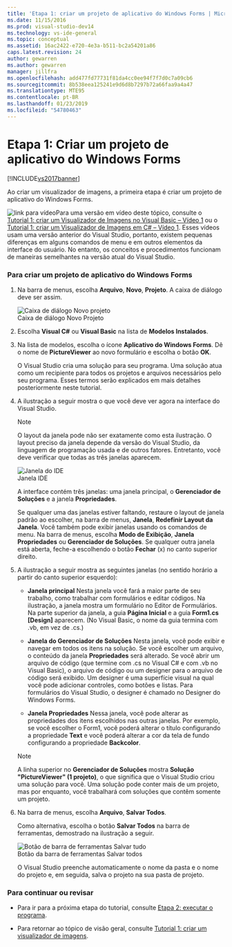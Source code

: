 ```yaml
---
title: 'Etapa 1: criar um projeto de aplicativo do Windows Forms | Microsoft Docs'
ms.date: 11/15/2016
ms.prod: visual-studio-dev14
ms.technology: vs-ide-general
ms.topic: conceptual
ms.assetid: 16ac2422-e720-4e3a-b511-bc2a54201a86
caps.latest.revision: 24
author: gewarren
ms.author: gewarren
manager: jillfra
ms.openlocfilehash: add477fd77731f81da4cc0ee94f7f7d0c7a09cb6
ms.sourcegitcommit: 8b538eea125241e9d6d8b7297b72a66faa9a4a47
ms.translationtype: MTE95
ms.contentlocale: pt-BR
ms.lasthandoff: 01/23/2019
ms.locfileid: "54780463"
---
```

# <a name="step-1-create-a-windows-forms-application-project"></a>Etapa 1: Criar um projeto de aplicativo do Windows Forms
[!INCLUDE[vs2017banner](../includes/vs2017banner.md)]

Ao criar um visualizador de imagens, a primeira etapa é criar um projeto de aplicativo do Windows Forms.  
  
 ![link para vídeo](../data-tools/media/playvideo.gif "PlayVideo")Para uma versão em vídeo deste tópico, consulte o [Tutorial 1: criar um Visualizador de Imagens no Visual Basic – Vídeo 1](http://go.microsoft.com/fwlink/?LinkId=205209) ou o [Tutorial 1: criar um Visualizador de Imagens em C# – Vídeo 1](http://go.microsoft.com/fwlink/?LinkId=205199). Esses vídeos usam uma versão anterior do Visual Studio, portanto, existem pequenas diferenças em alguns comandos de menu e em outros elementos da interface do usuário. No entanto, os conceitos e procedimentos funcionam de maneiras semelhantes na versão atual do Visual Studio.  
  
### <a name="to-create-a-windows-forms-application-project"></a>Para criar um projeto de aplicativo do Windows Forms  
  
1.  Na barra de menus, escolha **Arquivo**, **Novo**, **Projeto**. A caixa de diálogo deve ser assim.  
  
     ![Caixa de diálogo Novo projeto](../ide/media/newprojectdialogcallouts.png "NewProjectDialogCallouts")  
Caixa de diálogo Novo Projeto  
  
2.  Escolha **Visual C#** ou **Visual Basic** na lista de **Modelos Instalados**.  
  
3.  Na lista de modelos, escolha o ícone **Aplicativo do Windows Forms**. Dê o nome de **PictureViewer** ao novo formulário e escolha o botão **OK**.  
  
     O Visual Studio cria uma solução para seu programa. Uma solução atua como um recipiente para todos os projetos e arquivos necessários pelo seu programa. Esses termos serão explicados em mais detalhes posteriormente neste tutorial.  
  
4.  A ilustração a seguir mostra o que você deve ver agora na interface do Visual Studio.  
  
    > [!NOTE]
    >  O layout da janela pode não ser exatamente como esta ilustração. O layout preciso da janela depende da versão do Visual Studio, da linguagem de programação usada e de outros fatores. Entretanto, você deve verificar que todas as três janelas aparecem.  
  
     ![Janela do IDE](../ide/media/express-ideoverview-visio.png "Express_IDEOverview_Visio")  
Janela IDE  
  
     A interface contém três janelas: uma janela principal, o **Gerenciador de Soluções** e a janela **Propriedades**.  
  
     Se qualquer uma das janelas estiver faltando, restaure o layout de janela padrão ao escolher, na barra de menus, **Janela**, **Redefinir Layout da Janela**. Você também pode exibir janelas usando os comandos de menu. Na barra de menus, escolha **Modo de Exibição**, **Janela Propriedades** ou **Gerenciador de Soluções**. Se qualquer outra janela está aberta, feche-a escolhendo o botão **Fechar** (x) no canto superior direito.  
  
5.  A ilustração a seguir mostra as seguintes janelas (no sentido horário a partir do canto superior esquerdo):  
  
    -   **Janela principal** Nesta janela você fará a maior parte de seu trabalho, como trabalhar com formulários e editar códigos. Na ilustração, a janela mostra um formulário no Editor de Formulários. Na parte superior da janela, a guia **Página Inicial** e a guia **Form1.cs [Design]** aparecem. (No Visual Basic, o nome da guia termina com .vb, em vez de .cs.)  
  
    -   **Janela do Gerenciador de Soluções** Nesta janela, você pode exibir e navegar em todos os itens na solução. Se você escolher um arquivo, o conteúdo da janela **Propriedades** será alterado. Se você abrir um arquivo de código (que termine com .cs no Visual C# e com .vb no Visual Basic), o arquivo de código ou um designer para o arquivo de código será exibido. Um designer é uma superfície visual na qual você pode adicionar controles, como botões e listas. Para formulários do Visual Studio, o designer é chamado no Designer do Windows Forms.  
  
    -   **Janela Propriedades** Nessa janela, você pode alterar as propriedades dos itens escolhidos nas outras janelas. Por exemplo, se você escolher o Form1, você poderá alterar o título configurando a propriedade **Text** e você poderá alterar a cor da tela de fundo configurando a propriedade **Backcolor**.  
  
    > [!NOTE]
    >  A linha superior no **Gerenciador de Soluções** mostra **Solução "PictureViewer" (1 projeto)**, o que significa que o Visual Studio criou uma solução para você. Uma solução pode conter mais de um projeto, mas por enquanto, você trabalhará com soluções que contêm somente um projeto.  
  
6.  Na barra de menus, escolha **Arquivo**, **Salvar Todos**.  
  
     Como alternativa, escolha o botão **Salvar Todos** na barra de ferramentas, demostrado na ilustração a seguir.  
  
     ![Botão de barra de ferramentas Salvar tudo](../ide/media/express-iconsaveall.png "Express_IconSaveAll")  
Botão da barra de ferramentas Salvar todos  
  
     O Visual Studio preenche automaticamente o nome da pasta e o nome do projeto e, em seguida, salva o projeto na sua pasta de projeto.  
  
### <a name="to-continue-or-review"></a>Para continuar ou revisar  
  
-   Para ir para a próxima etapa do tutorial, consulte [Etapa 2: executar o programa](../ide/step-2-run-your-program.md).  
  
-   Para retornar ao tópico de visão geral, consulte [Tutorial 1: criar um visualizador de imagens](../ide/tutorial-1-create-a-picture-viewer.md).
